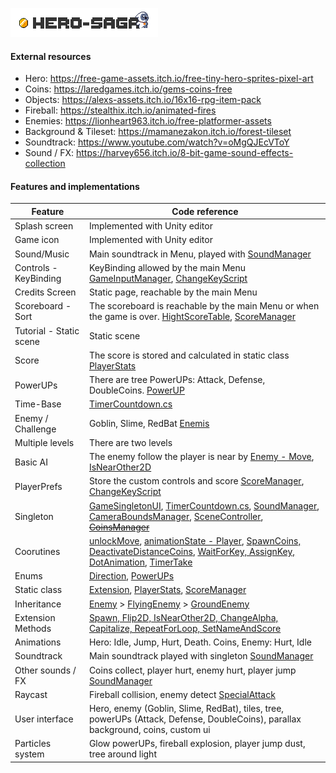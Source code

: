 ![Hero-Sage Logo](/DGD-Heroes/Assets/Graphics/Objects/gameBannerSlaphScreen.png)

#### External resources
- Hero: https://free-game-assets.itch.io/free-tiny-hero-sprites-pixel-art
- Coins: https://laredgames.itch.io/gems-coins-free
- Objects: https://alexs-assets.itch.io/16x16-rpg-item-pack
- Fireball: https://stealthix.itch.io/animated-fires
- Enemies: https://lionheart963.itch.io/free-platformer-assets
- Background & Tileset: https://mamanezakon.itch.io/forest-tileset
- Soundtrack: https://www.youtube.com/watch?v=oMgQJEcVToY
- Sound / FX: https://harvey656.itch.io/8-bit-game-sound-effects-collection

#### Features and implementations
| Feature | Code reference |
|-------------------------|---------------------------------------------------------------------------------------------------------------------------------------------------------------------------------------------------------------------------------------------------------------------------------------------------------------------------------------------------------------------------------------------------------------------------------------------------------------------------------------------------------------------------------------------------------------------------------------|
| Splash screen | Implemented with Unity editor |
| Game icon | Implemented with Unity editor |
| Sound/Music | Main soundtrack in Menu, played with [SoundManager](/Hero-Saga/blob/master/DGD-Heroes/Assets/Scripts/Manager/SoundManager.cs) |
| Controls - KeyBinding | KeyBinding allowed by the main Menu [GameInputManager](/Hero-Saga/blob/master/DGD-Heroes/Assets/Scripts/Manager/GameInputManager.cs), [ChangeKeyScript](/Hero-Saga/blob/master/DGD-Heroes/Assets/Scripts/UI/ChangeKeyScript.cs) |
| Credits Screen | Static page, reachable by the main Menu |
| Scoreboard - Sort | The scoreboard is reachable by the main Menu or when the game is over. [HightScoreTable](Hero-Saga/blob/master/DGD-Heroes/Assets/Scripts/UI/HightScoreTable.cs), [ScoreManager](Hero-Saga/blob/master/DGD-Heroes/Assets/Scripts/Static/ScoreManager.cs) |
| Tutorial - Static scene | Static scene |
| Score | The score is stored and calculated in static class [PlayerStats](Hero-Saga/blob/master/DGD-Heroes/Assets/Scripts/Static/PlayerStats.cs) |
| PowerUPs | There are tree PowerUPs: Attack, Defense, DoubleCoins. [PowerUP](/Hero-Saga/blob/master/DGD-Heroes/Assets/Scripts/Objects/PowerUP.cs) |
| Time-Base | [TimerCountdown.cs](/Hero-Saga/blob/master/DGD-Heroes/Assets/Scripts/UI/TimerCountdown.cs) |
| Enemy / Challenge | Goblin, Slime, RedBat [Enemis](/Hero-Saga/tree/master/DGD-Heroes/Assets/Scripts/Enemies) |
| Multiple levels | There are two levels |
| Basic AI | The enemy follow the player is near by [Enemy - Move](/Hero-Saga/blob/master/DGD-Heroes/Assets/Scripts/Enemies/Enemy.cs), [IsNearOther2D](/Hero-Saga/blob/master/DGD-Heroes/Assets/Scripts/Static/Extension.cs) |
| PlayerPrefs | Store the custom controls and score [ScoreManager](/Tkd-Alex/Hero-Saga/blob/master/DGD-Heroes/Assets/Scripts/Static/ScoreManager.cs), [ChangeKeyScript](/Hero-Saga/blob/master/DGD-Heroes/Assets/Scripts/UI/ChangeKeyScript.cs) |
| Singleton | [GameSingletonUI](/Hero-Saga/blob/master/DGD-Heroes/Assets/Scripts/UI/GameSingletonUI.cs), [TimerCountdown.cs](/Hero-Saga/blob/master/DGD-Heroes/Assets/Scripts/UI/TimerCountdown.cs), [SoundManager](/Hero-Saga/blob/master/DGD-Heroes/Assets/Scripts/Manager/SoundManager.cs), [CameraBoundsManager](/Hero-Saga/blob/master/DGD-Heroes/Assets/Scripts/Manager/CameraBoundsManager.cs), [SceneController](/Hero-Saga/blob/master/DGD-Heroes/Assets/Scripts/Manager/SceneController.cs), [~~CoinsManager~~](/Hero-Saga/blob/master/DGD-Heroes/Assets/Scripts/Manager/CoinsManager.cs) |
| Coorutines | [unlockMove](/Hero-Saga/blob/master/DGD-Heroes/Assets/Scripts/Hero/EdgeCheck.cs), [animationState - Player](/Hero-Saga/blob/master/DGD-Heroes/Assets/Scripts/Hero/PlayerController.cs), [SpawnCoins, DeactivateDistanceCoins](/Hero-Saga/blob/master/DGD-Heroes/Assets/Scripts/Manager/CoinsSpawnManager.cs), [WaitForKey, AssignKey, DotAnimation](/Hero-Saga/blob/master/DGD-Heroes/Assets/Scripts/UI/ChangeKeyScript.cs), [TimerTake](/Hero-Saga/blob/master/DGD-Heroes/Assets/Scripts/UI/TimerCountdown.cs) |
| Enums | [Direction](/Hero-Saga/blob/master/DGD-Heroes/Assets/Scripts/Hero/PlayerController.cs), [PowerUPs](/Hero-Saga/blob/master/DGD-Heroes/Assets/Scripts/Objects/PowerUP.cs) |
| Static class | [Extension](/Hero-Saga/blob/master/DGD-Heroes/Assets/Scripts/Static/Extension.cs), [PlayerStats](/Hero-Saga/blob/master/DGD-Heroes/Assets/Scripts/Static/PlayerStats.cs), [ScoreManager](/Hero-Saga/blob/master/DGD-Heroes/Assets/Scripts/Static/ScoreManager.cs) |
| Inheritance | [Enemy](/Hero-Saga/blob/master/DGD-Heroes/Assets/Scripts/Enemies/Enemy.cs) > [FlyingEnemy](/Hero-Saga/blob/master/DGD-Heroes/Assets/Scripts/Enemies/FlyingEnemy.cs) > [GroundEnemy](/Hero-Saga/blob/master/DGD-Heroes/Assets/Scripts/Enemies/GroundEnemy.cs) |
| Extension Methods | [Spawn, Flip2D, IsNearOther2D, ChangeAlpha, Capitalize, RepeatForLoop, SetNameAndScore](/Hero-Saga/blob/master/DGD-Heroes/Assets/Scripts/Static/Extension.cs) |
| Animations | Hero: Idle, Jump, Hurt, Death. Coins, Enemy: Hurt, Idle |
| Soundtrack | Main soundtrack played with singleton [SoundManager](/Hero-Saga/blob/master/DGD-Heroes/Assets/Scripts/Manager/SoundManager.cs) |
| Other sounds / FX | Coins collect, player hurt, enemy hurt, player jump [SoundManager](/Hero-Saga/blob/master/DGD-Heroes/Assets/Scripts/Manager/SoundManager.cs) |
| Raycast | Fireball collision, enemy detect [SpecialAttack](/Hero-Saga/blob/master/DGD-Heroes/Assets/Scripts/Hero/SpecialAttack.cs)  |
| User interface | Hero, enemy (Goblin, Slime, RedBat), tiles, tree, powerUPs (Attack, Defense, DoubleCoins), parallax background, coins, custom ui |
| Particles system | Glow powerUPs, fireball explosion, player jump dust, tree around light |
